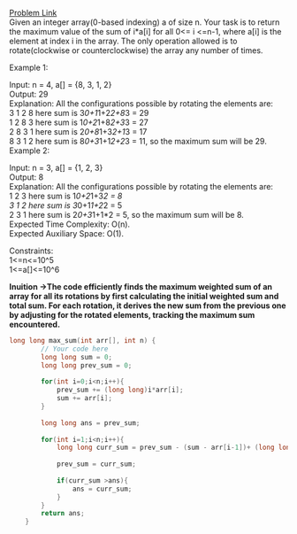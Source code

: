 [Problem Link](https://www.geeksforgeeks.org/problems/max-sum-in-the-configuration/1)<br>
Given an integer array(0-based indexing) a of size n. Your task is to return the maximum value of the sum of i*a[i] for all 0<= i <=n-1, where a[i] is the element at index i in the array. The only operation allowed is to rotate(clockwise or counterclockwise) the array any number of times.<br>

Example 1:<br>

Input: n = 4, a[] = {8, 3, 1, 2}<br>
Output: 29<br>
Explanation: All the configurations possible by rotating the elements are:<br>
3 1 2 8 here sum is 3*0+1*1+2*2+8*3 = 29<br>
1 2 8 3 here sum is 1*0+2*1+8*2+3*3 = 27<br>
2 8 3 1 here sum is 2*0+8*1+3*2+1*3 = 17<br>
8 3 1 2 here sum is 8*0+3*1+1*2+2*3 = 11, so the maximum sum will be 29.<br>
Example 2:<br>

Input: n = 3, a[] = {1, 2, 3}<br>
Output: 8<br>
Explanation: All the configurations possible by rotating the elements are:<br>
1 2 3 here sum is 1*0+2*1+3*2 = 8<br>
3 1 2 here sum is 3*0+1*1+2*2 = 5<br>
2 3 1 here sum is 2*0+3*1+1*2 = 5, so the maximum sum will be 8.<br>
Expected Time Complexity: O(n).<br>
Expected Auxiliary Space: O(1).<br>

Constraints:<br>
1<=n<=10^5<br>
1<=a[]<=10^6<br>

__Inuition ->The code efficiently finds the maximum weighted sum of an array for all its rotations by first calculating the initial weighted sum and total sum. For each rotation, it derives the new sum from the previous one by adjusting for the rotated elements, tracking the maximum sum encountered.__

```C++
long long max_sum(int arr[], int n) {
        // Your code here
        long long sum = 0;
        long long prev_sum = 0;
        
        for(int i=0;i<n;i++){
            prev_sum += (long long)i*arr[i];
            sum += arr[i];
        }
        
        long long ans = prev_sum;
        
        for(int i=1;i<n;i++){
            long long curr_sum = prev_sum - (sum - arr[i-1])+ (long long)arr[i-1]*(n-1);
            
            prev_sum = curr_sum;
            
            if(curr_sum >ans){
                ans = curr_sum;
            }
        }
        return ans;
    }
```

